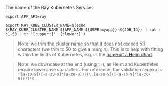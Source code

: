The name of the Ray Kubernetes Service.

```shell
export APP_API=ray
```

```shell
export RAY_KUBE_CLUSTER_NAME=$(echo ${RAY_KUBE_CLUSTER_NAME-${APP_NAME-${USER-myapp}}-${JOB_ID}} | cut -c1-50 | tr '[:upper:]' '[:lower:]')
```

> Note: we trim the cluster name so that it does not exceed 53
> characters (we trim to 50 to give a margin). This is to help with
> fitting within the limits of Kubernetes, e.g. in the [name of a Helm
> chart](https://github.com/helm/helm/issues/6006).

> Note: we downcase at the end (using `tr`), as Helm and Kubernetes
> require lowercase characters. For reference, the validation regexp
> is
> `^[a-z0-9]([-a-z0-9]*[a-z0-9])?(\.[a-z0-9]([-a-z0-9]*[a-z0-9])?)*$`
